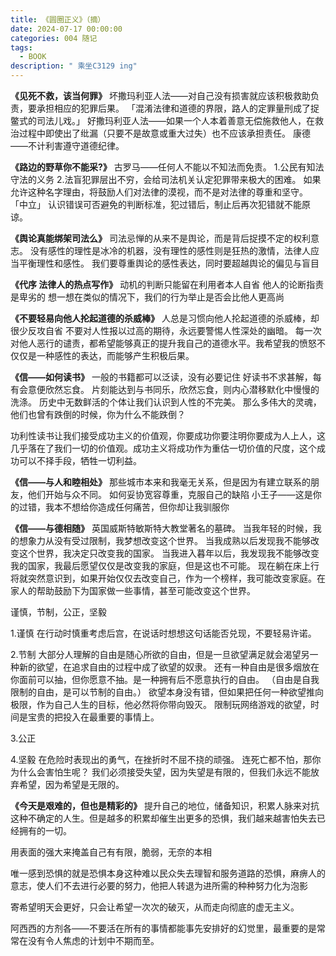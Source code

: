 ```yaml
---
title: 《圆圈正义》（摘）
date: 2024-07-17 00:00:00
categories: 004 随记
tags:
  - BOOK
description: " 乘坐C3129 ing"
---
```

**《见死不救，该当何罪》**
坏撒玛利亚人法——对自己没有损害就应该积极救助负责，要承担相应的犯罪后果。
「混淆法律和道德的界限，路人的定罪量刑成了捉鳖式的司法儿戏。」
好撒玛利亚人法——如果一个人本着善意无偿施救他人，在救治过程中即使出了纰漏（只要不是故意或重大过失）也不应该承担责任。
康德——不计利害遵守道德纪律。

**《路边的野草你不能采?》**
古罗马——任何人不能以不知法而免责。
1.公民有知法守法的义务
2.法盲犯罪层出不穷，会给司法机关认定犯罪带来极大的困难。
如果允许这种名字理由，将鼓励人们对法律的漠视，而不是对法律的尊重和坚守。
「中立」
认识错误可否避免的判断标准，犯过错后，制止后再次犯错就不能原谅。

**《舆论真能绑架司法么》**
司法忌惮的从来不是舆论，而是背后捉摸不定的权利意志。
没有感性的理性是冰冷的机器，没有理性的感性则是狂热的激情，法律人应当平衡理性和感性。
我们要尊重舆论的感性表达，同时要超越舆论的偏见与盲目

**《代序 法律人的热点写作》**
动机的判断只能留在利用者本人自省
他人的论断指责是卑劣的
想一想在类似的情况下，我们的行为举止是否会比他人更高尚

**《不要轻易向他人抡起道德的杀威棒》**
人总是习惯向他人抡起道德的杀威棒，却很少反攻自省
不要对人性报以过高的期待，永远要警惕人性深处的幽暗。
每一次对他人恶行的谴责，都希望能够真正的提升我自己的道德水平。我希望我的愤怒不仅仅是一种感性的表达，而能够产生积极后果。

**《信——如何读书》**
一般的书籍都可以泛读，没有必要记住
好读书不求甚解，每有会意便欣然忘食。
片刻能达到与书同乐，欣然忘食，则内心潜移默化中慢慢的洗涤。
历史中无数鲜活的个体让我们认识到人性的不完美。
那么多伟大的灵魂，他们也曾有跌倒的时候，你为什么不能跌倒？

功利性读书让我们接受成功主义的价值观，你要成功你要注明你要成为人上人，这几乎落在了我们一切的价值观。成功主义将成功作为重估一切价值的尺度，这个成功可以不择手段，牺牲一切利益。

**《信——与人和睦相处》**
那些城市本来和我毫无关系，但是因为有建立联系的朋友，他们开始与众不同。
如何妥协宽容尊重，克服自己的缺陷
小王子——这是你的过错，我本不想给你造成任何痛苦，但你却让我驯服你

**《信——与德相随》**
英国威斯特敏斯特大教堂著名的墓碑。
当我年轻的时候，我的想象力从没有受过限制，我梦想改变这个世界。
当我成熟以后发现我不能够改变这个世界，我决定只改变我的国家。
当我进入暮年以后，我发现我不能够改变我的国家，我最后愿望仅仅是改变我的家庭，但是这也不可能。
现在躺在床上行将就突然意识到，如果开始仅仅去改变自己，作为一个榜样，我可能改变家庭。在家人的帮助鼓励下为国家做一些事情，甚至可能改变这个世界。

谨慎，节制，公正，坚毅

1.谨慎
在行动时慎重考虑后宫，在说话时想想这句话能否兑现，不要轻易许诺。

2.节制
大部分人理解的自由是随心所欲的自由，但是一旦欲望满足就会渴望另一种新的欲望，在追求自由的过程中成了欲望的奴隶。
还有一种自由是很多烟放在你面前可以抽，但你愿意不抽。是一种拥有后不愿意执行的自由。
（自由是自我限制的自由，是可以节制的自由。）
欲望本身没有错，但如果把任何一种欲望推向极限，作为自己人生的目标，他必然将你带向毁灭。
限制玩网络游戏的欲望，时间是宝贵的把投入在最重要的事情上。

3.公正

4.坚毅
在危险时表现出的勇气，在挫折时不屈不挠的顽强。
连死亡都不怕，那你为什么会害怕生呢？
我们必须接受失望，因为失望是有限的，但我们永远不能放弃希望，因为希望是无限的。


**《今天是艰难的，但也是精彩的》**
提升自己的地位，储备知识，积累人脉来对抗这种不确定的人生。但是越多的积累却催生出更多的恐惧，我们越来越害怕失去已经拥有的一切。

用表面的强大来掩盖自己有有限，脆弱，无奈的本相

唯一感到恐惧的就是恐惧本身这种难以民众失去理智和服务道路的恐惧，麻痹人的意志，使人们不去进行必要的努力，他把人转退为进所需的种种努力化为泡影

寄希望明天会更好，只会让希望一次次的破灭，从而走向彻底的虚无主义。

阿西西的方剂各——不要活在所有的事情都能事先安排好的幻觉里，最重要的是常常在没有令人焦虑的计划中不期而至。
